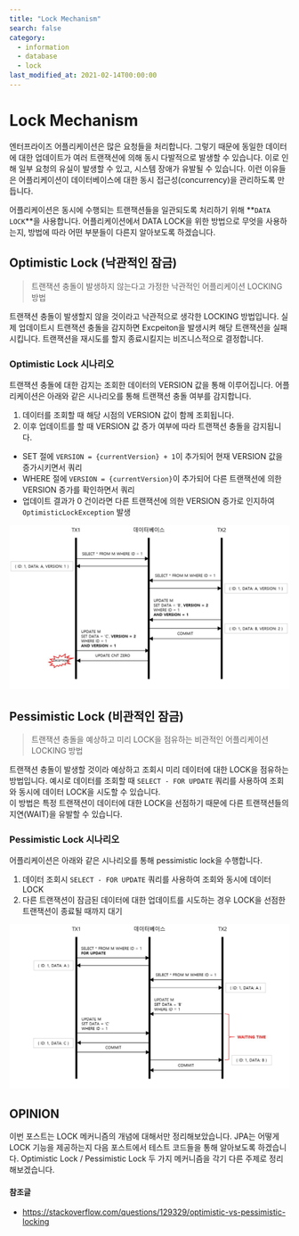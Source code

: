 ```yaml
---
title: "Lock Mechanism"
search: false
category:
  - information
  - database
  - lock
last_modified_at: 2021-02-14T00:00:00
---
```


# Lock Mechanism<br>

엔터프라이즈 어플리케이션은 많은 요청들을 처리합니다. 
그렇기 때문에 동일한 데이터에 대한 업데이트가 여러 트랜잭션에 의해 동시 다발적으로 발생할 수 있습니다. 
이로 인해 일부 요청의 유실이 발생할 수 있고, 시스템 장애가 유발될 수 있습니다. 
이런 이유들은 어플리케이션이 데이터베이스에 대한 동시 접근성(concurrency)을 관리하도록 만듭니다.

어플리케이션은 동시에 수행되는 트랜잭션들을 일관되도록 처리하기 위해 **`DATA LOCK`**을 사용합니다. 
어플리케이션에서 DATA LOCK을 위한 방법으로 무엇을 사용하는지, 방법에 따라 어떤 부분들이 다른지 알아보도록 하겠습니다. 

## Optimistic Lock (낙관적인 잠금)

> 트랜잭션 충돌이 발생하지 않는다고 가정한 낙관적인 어플리케이션 LOCKING 방법

트랜잭션 충돌이 발생할지 않을 것이라고 낙관적으로 생각한 LOCKING 방법입니다. 
실제 업데이트시 트랜잭션 충돌을 감지하면 Excpeiton을 발생시켜 해당 트랜잭션을 실패시킵니다. 
트랜잭션을 재시도를 할지 종료시킬지는 비즈니스적으로 결정합니다. 

### Optimistic Lock 시나리오
트랜잭션 충돌에 대한 감지는 조회한 데이터의 VERSION 값을 통해 이루어집니다. 
어플리케이션은 아래와 같은 시나리오를 통해 트랜잭션 충돌 여부를 감지합니다. 
1. 데이터를 조회할 때 해당 시점의 VERSION 값이 함께 조회됩니다.
1. 이후 업데이트를 할 때 VERSION 값 증가 여부에 따라 트랜잭션 충돌을 감지됩니다.
  - SET 절에 `VERSION = {currentVersion} + 1`이 추가되어 현재 VERSION 값을 증가시키면서 쿼리
  - WHERE 절에 `VERSION = {currentVersion}`이 추가되어 다른 트랜잭션에 의한 VERSION 증가를 확인하면서 쿼리
  - 업데이트 결과가 0 건이라면 다른 트랜잭션에 의한 VERSION 증가로 인지하여 `OptimisticLockException` 발생

<p align="center"><img src="/images/application-lock-mechanism-1.JPG" width="750"></p>

## Pessimistic Lock (비관적인 잠금)

> 트랜잭션 충돌을 예상하고 미리 LOCK을 점유하는 비관적인 어플리케이션 LOCKING 방법

트랜잭션 충돌이 발생할 것이라 예상하고 조회시 미리 데이터에 대한 LOCK을 점유하는 방법입니다. 
예시로 데이터를 조회할 때 `SELECT - FOR UPDATE` 쿼리를 사용하여 조회와 동시에 데이터 LOCK을 시도할 수 있습니다.  
이 방법은 특정 트랜잭션이 데이터에 대한 LOCK을 선점하기 때문에 다른 트랜잭션들의 지연(WAIT)을 유발할 수 있습니다.

### Pessimistic Lock 시나리오
어플리케이션은 아래와 같은 시나리오를 통해 pessimistic lock을 수행합니다.
1. 데이터 조회시 `SELECT - FOR UPDATE` 쿼리를 사용하여 조회와 동시에 데이터 LOCK
1. 다른 트랜잭션이 잠금된 데이터에 대한 업데이트를 시도하는 경우 LOCK을 선점한 트랜잭션이 종료될 때까지 대기

<p align="center"><img src="/images/application-lock-mechanism-2.JPG" width="750"></p>

## OPINION
이번 포스트는 LOCK 메커니즘의 개념에 대해서만 정리해보았습니다. 
JPA는 어떻게 LOCK 기능을 제공하는지 다음 포스트에서 테스트 코드들을 통해 알아보도록 하겠습니다. 
Optimistic Lock / Pessimistic Lock 두 가지 메커니즘을 각기 다른 주제로 정리해보겠습니다.

#### 참조글
- <https://stackoverflow.com/questions/129329/optimistic-vs-pessimistic-locking>